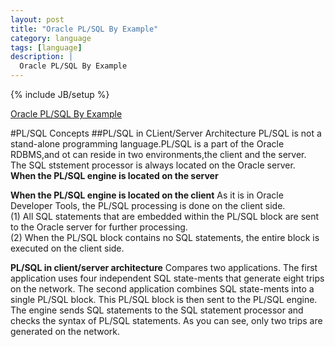 ```yaml
---
layout: post
title: "Oracle PL/SQL By Example"
category: language
tags: [language]
description: |
  Oracle PL/SQL By Example 
---
```

{% include JB/setup %}

[Oracle PL/SQL By Example](http://liufei.name/language/oracle-pl-sql-by-example.html)

#PL/SQL Concepts
##PL/SQL in CLient/Server Architecture
PL/SQL is not a stand-alone programming language.PL/SQL is a part of the Oracle RDBMS,and ot can reside in two environments,the client and the server.  
The SQL ststement processor is always located on the Oracle server.  
**When the PL/SQL engine is located on the server**  

**When the PL/SQL engine is located on the client** 
As it is in Oracle Developer Tools, the PL/SQL processing is done on the client side.  
(1) All SQL statements that are embedded within the PL/SQL block are sent to the Oracle server for further processing.  
(2) When the PL/SQL block contains no SQL statements, the entire block is executed on the client side.  

**PL/SQL in client/server architecture**
Compares two applications. The first application uses four independent SQL state-ments that generate eight trips on the network. The second application combines SQL state-ments into a single PL/SQL block. This PL/SQL block is then sent to the PL/SQL engine. The engine sends SQL statements to the SQL statement processor and checks the syntax of PL/SQL statements. As you can see, only two trips are generated on the network.  
